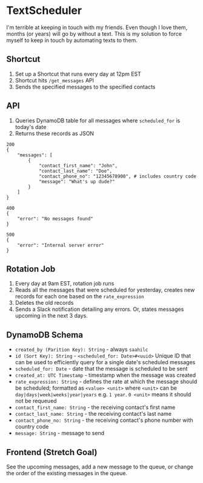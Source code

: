 # TextScheduler
I'm terrible at keeping in touch with my friends. Even though I love them, months (or years) will go by without a text. This is my solution to force myself to keep in touch by automating texts to them.

## Shortcut
1. Set up a Shortcut that runs every day at 12pm EST 
2. Shortcut hits `/get_messages` API 
3. Sends the specified messages to the specified contacts

## API
1. Queries DynamoDB table for all messages where `scheduled_for` is today's date 
2. Returns these records as JSON 
```
200
{ 
    "messages": [
        {
            "contact_first_name": "John",
            "contact_last_name": "Doe",
            "contact_phone_no": "12345678900", # includes country code
            "message": "What's up dude?"
        }
    ]
}

400 
{
    "error": "No messages found"
}

500
{
    "error": "Internal server error"
}
```

## Rotation Job
1. Every day at 9am EST, rotation job runs
2. Reads all the messages that were scheduled for yesterday, creates new records for each one based on the `rate_expression`
3. Deletes the old records
4. Sends a Slack notification detailing any errors. Or, states messages upcoming in the next 3 days.

## DynamoDB Schema
- `created_by (Parition Key): String` - always `saahilc`
- `id (Sort Key): String` - `<scheduled_for: Date>#<uuid>` Unique ID that can be used to efficiently query for a single date's scheduled messages
- `scheduled_for: Date` - date that the message is scheduled to be sent
- `created_at: UTC Timestamp` - timestamp when the message was created
- `rate_expression: String` - defines the rate at which the message should be scheduled; formatted as `<value> <unit>` where `<unit>` can be `day|days|week|weeks|year|years` e.g. `1 year`. `0 <unit>` means it should not be requeued
- `contact_first_name: String` - the receiving contact's first name
- `contact_last_name: String` - the receiving contact's last name
- `contact_phone_no: String` - the receiving contact's phone number with country code 
- `message: String` - message to send

## Frontend (Stretch Goal)

See the upcoming messages, add a new message to the queue, or change the order of the existing messages in the queue.